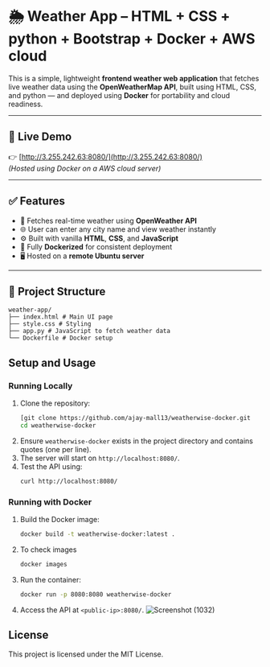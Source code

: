 # 🌦️ Weather App – HTML + CSS + python + Bootstrap + Docker + AWS cloud

This is a simple, lightweight **frontend weather web application** that fetches live weather data using the **OpenWeatherMap API**, built using HTML, CSS, and python — and deployed using **Docker** for portability and cloud readiness.

---

## 🚀 Live Demo

👉 [http://3.255.242.63:8080/](http://3.255.242.63:8080/)  
_(Hosted using Docker on a AWS cloud server)_

---

## ✅ Features

- 📡 Fetches real-time weather using **OpenWeather API**
- 🌐 User can enter any city name and view weather instantly
- ⚙️ Built with vanilla **HTML**, **CSS**, and **JavaScript**
- 🐳 Fully **Dockerized** for consistent deployment
- 🖥️ Hosted on a **remote Ubuntu server**

---

## 📁 Project Structure
```
weather-app/
├── index.html # Main UI page
├── style.css # Styling
├── app.py # JavaScript to fetch weather data
└── Dockerfile # Docker setup
```



## Setup and Usage

### Running Locally
1. Clone the repository:
   ```sh
   [git clone https://github.com/ajay-mall13/weatherwise-docker.git
   cd weatherwise-docker
   ```
2. Ensure `weatherwise-docker` exists in the project directory and contains quotes (one per line).
3. The server will start on `http://localhost:8080/`.
4. Test the API using:
   ```sh
   curl http://localhost:8080/
   ```

### Running with Docker
1. Build the Docker image:
   ```sh
   docker build -t weatherwise-docker:latest .
   ```

2. To check images
   ```sh
   docker images
   ```
3. Run the container:
   ```sh
   docker run -p 8080:8080 weatherwise-docker
   ```
4. Access the API at `<public-ip>:8080/`.
![Screenshot (1032)](https://github.com/user-attachments/assets/ae3de87d-dc76-47c4-85a7-2afad523b894)




## License
This project is licensed under the MIT License.




